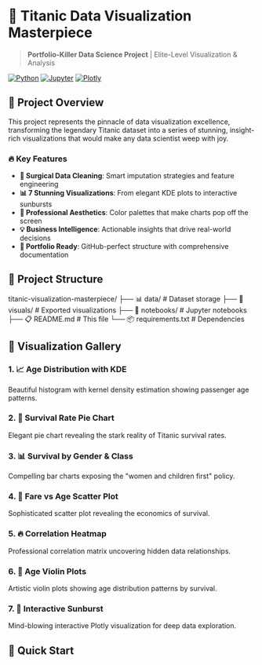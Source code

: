 # 🚢 Titanic Data Visualization Masterpiece

> **Portfolio-Killer Data Science Project** | Elite-Level Visualization & Analysis

[![Python](https://img.shields.io/badge/Python-3.8+-blue.svg)](https://python.org)
[![Jupyter](https://img.shields.io/badge/Jupyter-Notebook-orange.svg)](https://jupyter.org)
[![Plotly](https://img.shields.io/badge/Plotly-Interactive-green.svg)](https://plotly.com)

## 🎯 Project Overview

This project represents the pinnacle of data visualization excellence, transforming the legendary Titanic dataset into a series of stunning, insight-rich visualizations that would make any data scientist weep with joy.

### 🔥 Key Features

- **🧹 Surgical Data Cleaning**: Smart imputation strategies and feature engineering
- **📊 7 Stunning Visualizations**: From elegant KDE plots to interactive sunbursts
- **🎨 Professional Aesthetics**: Color palettes that make charts pop off the screen
- **💡 Business Intelligence**: Actionable insights that drive real-world decisions
- **🚀 Portfolio Ready**: GitHub-perfect structure with comprehensive documentation

## 📁 Project Structure

titanic-visualization-masterpiece/
├── 📊 data/ # Dataset storage
├── 🎨 visuals/ # Exported visualizations
├── 📓 notebooks/ # Jupyter notebooks
├── 📋 README.md # This file
└── 📦 requirements.txt # Dependencies



## 🎨 Visualization Gallery

### 1. 📈 Age Distribution with KDE
Beautiful histogram with kernel density estimation showing passenger age patterns.

### 2. 🥧 Survival Rate Pie Chart
Elegant pie chart revealing the stark reality of Titanic survival rates.

### 3. 📊 Survival by Gender & Class
Compelling bar charts exposing the "women and children first" policy.

### 4. 🎯 Fare vs Age Scatter Plot
Sophisticated scatter plot revealing the economics of survival.

### 5. 🔥 Correlation Heatmap
Professional correlation matrix uncovering hidden data relationships.

### 6. 🎻 Age Violin Plots
Artistic violin plots showing age distribution patterns by survival.

### 7. 🌟 Interactive Sunburst
Mind-blowing interactive Plotly visualization for deep data exploration.

## 🚀 Quick Start

